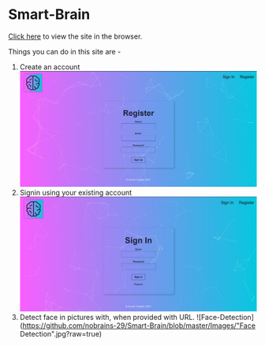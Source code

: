 # Smart-Brain

[Click here](https://nobrains-29.github.io/Smart-Brain/) to view the site in the browser.

Things you can do in this site are -
1. Create an account ![Register](https://github.com/nobrains-29/Smart-Brain/blob/master/Images/Register.jpg?raw=true)
2. Signin using your existing account ![Signin](https://github.com/nobrains-29/Smart-Brain/blob/master/Images/Signin.jpg?raw=true)
3. Detect face in pictures with, when provided with URL. ![Face-Detection](https://github.com/nobrains-29/Smart-Brain/blob/master/Images/"Face Detection".jpg?raw=true)
